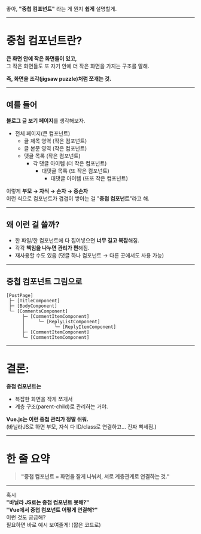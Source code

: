 좋아, **"중첩 컴포넌트"** 라는 게 뭔지 **쉽게** 설명할게.

---

# 중첩 컴포넌트란?
**큰 화면 안에 작은 화면들이 있고,**  
그 작은 화면들도 또 자기 안에 더 작은 화면을 가지는 구조를 말해.

**즉, 화면을 조각(jigsaw puzzle)처럼 쪼개는 것.**

---

## 예를 들어
**블로그 글 보기 페이지**를 생각해보자.

- 전체 페이지(큰 컴포넌트)
  - 글 제목 영역 (작은 컴포넌트)
  - 글 본문 영역 (작은 컴포넌트)
  - 댓글 목록 (작은 컴포넌트)
    - 각 댓글 아이템 (더 작은 컴포넌트)
      - 대댓글 목록 (또 작은 컴포넌트)
        - 대댓글 아이템 (또또 작은 컴포넌트)

이렇게 **부모 → 자식 → 손자 → 증손자**  
이런 식으로 컴포넌트가 겹겹이 쌓이는 걸 "**중첩 컴포넌트**"라고 해.

---

## 왜 이런 걸 쓸까?

- 한 파일/한 컴포넌트에 다 집어넣으면 **너무 길고 복잡**해짐.
- 각각 **책임을 나누면 관리가 편**해짐.
- 재사용할 수도 있음 (댓글 하나 컴포넌트 → 다른 곳에서도 사용 가능)

---

## 중첩 컴포넌트 그림으로

```
[PostPage]
 ├─ [TitleComponent]
 ├─ [BodyComponent]
 └─ [CommentsComponent]
      ├─ [CommentItemComponent]
      │     └─ [ReplyListComponent]
      │           └─ [ReplyItemComponent]
      ├─ [CommentItemComponent]
      └─ [CommentItemComponent]
```

---

# 결론:  
**중첩 컴포넌트는**
- 복잡한 화면을 작게 쪼개서
- 계층 구조(parent-child)로 관리하는 거야.

**Vue.js는 이런 중첩 관리가 정말 쉬워.**  
(바닐라JS로 하면 부모, 자식 다 ID/class로 연결하고... 진짜 빡세짐.)

---

# 한 줄 요약  
> **"중첩 컴포넌트 = 화면을 잘게 나눠서, 서로 계층관계로 연결하는 것."**

---

혹시  
**"바닐라 JS로는 중첩 컴포넌트 못해?"**  
**"Vue에서 중첩 컴포넌트 어떻게 연결해?"**  
이런 것도 궁금해?  
필요하면 바로 예시 보여줄게! (짧은 코드로)

